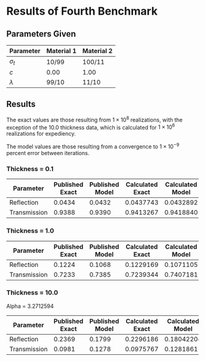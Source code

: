 # Results of Fourth Benchmark

## Parameters Given

Parameter | Material 1 | Material 2
--- | --- | ---
$\sigma_t$ | 10/99 | 100/11
$c$ | 0.00 | 1.00
$\lambda$ | 99/10 | 11/10

## Results

The exact values are those resulting from $1 \times 10^8$ realizations, with the exception of the 10.0 thickness data, which is calculated for $1 \times 10^6$ realizations for expediency.

The model values are those resulting from a convergence to $1 \times 10^{-9}$ percent error between iterations.

### Thickness = 0.1

Parameter | Published Exact | Published Model | Calculated Exact | Calculated Model
--- | --- | --- | --- | ---
Reflection | 0.0434 | 0.0432 | 0.0437743 | 0.0432892
Transmission | 0.9388 | 0.9390 | 0.9413267 | 0.9418840

### Thickness = 1.0

Parameter | Published Exact | Published Model | Calculated Exact | Calculated Model
--- | --- | --- | --- | ---
Reflection | 0.1224 | 0.1068 | 0.1229169 | 0.1071105
Transmission | 0.7233 | 0.7385 | 0.7239344 | 0.7407181

### Thickness = 10.0

Alpha = 3.2712594

Parameter | Published Exact | Published Model | Calculated Exact | Calculated Model | Alpha Closure
--- | --- | --- | --- | --- | ---
Reflection | 0.2369 | 0.1799 | 0.2296186 | 0.18042204 | 0.2777677
Transmission | 0.0981 | 0.1278 | 0.0975767 | 0.1281861 | 0.0665488
